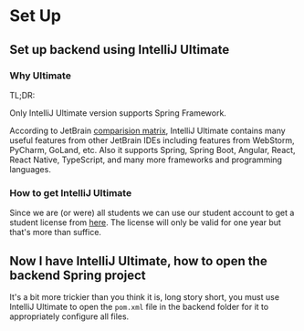 # Set Up

## Set up backend using IntelliJ Ultimate

### Why Ultimate

TL;DR:

Only IntelliJ Ultimate version supports Spring Framework.

According to JetBrain [comparision matrix](https://www.jetbrains.com/idea/features/editions_comparison_matrix.html), IntelliJ Ultimate contains many useful features from other JetBrain IDEs including features from WebStorm, PyCharm, GoLand, etc. Also it supports Spring, Spring Boot, Angular, React, React Native, TypeScript, and many more frameworks and programming languages.

### How to get IntelliJ Ultimate

Since we are (or were) all students we can use our student account to get a student license from [here](https://www.jetbrains.com/student/). The license will only be valid for one year but that's more than suffice.

## Now I have IntelliJ Ultimate, how to open the backend Spring project

It's a bit more trickier than you think it is, long story short, you must use IntelliJ Ultimate to open the `pom.xml` file in the backend folder for it to appropriately configure all files.
